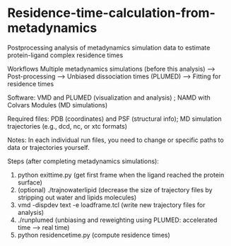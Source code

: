 # Residence-time-calculation-from-metadynamics
Postprocessing analysis of metadynamics simulation data to estimate protein-ligand complex residence times

Workflows
Multiple metadynamics simulations (before this analysis) --> Post-processing --> Unbiased dissociation times (PLUMED) --> Fitting for residence times

Software: VMD and PLUMED (visualization and analysis) ; NAMD with Colvars Modules (MD simulations)

Required files: PDB (coordinates) and PSF (structural info); MD simulation trajectories (e.g., dcd, nc, or xtc formats)

Notes: In each individual run files, you need to change or specific paths to data or trajectories yourself.

Steps (after completing metadynamics simulations):
1) python exittime.py (get first frame when the ligand reached the protein surface)
2) (optional) ./trajnowaterlipid (decrease the size of trajectory files by stripping out water and lipids molecules)
3) vmd -dispdev text -e loadframe.tcl (write new trajectory files for analysis)
4) ./runplumed (unbiasing and reweighting using PLUMED: accelerated time --> real time)
5) python residencetime.py (compute residence times)
